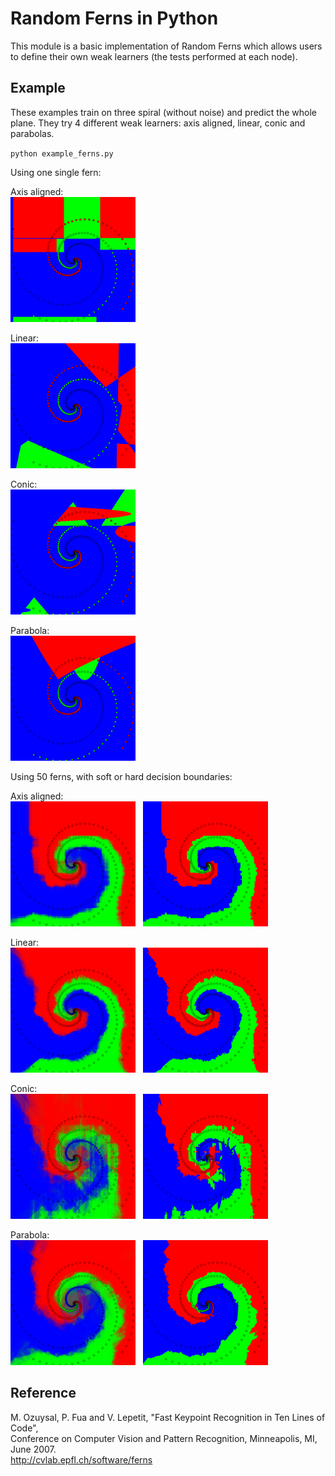Random Ferns in Python
========================

This module is a basic implementation of Random Ferns which allows users to
define their own weak learners (the tests performed at each node).

Example
-------

These examples train on three spiral (without noise) and predict the whole
plane. They try 4 different weak learners: axis aligned, linear, conic and parabolas.

``python example_ferns.py``

Using one single fern:    

Axis aligned:    
<img src="fern_AxisAligned.png" width="200">

Linear:       
<img src="fern_Linear.png" width="200">

Conic:          
<img src="fern_Conic.png" width="200">

Parabola:           
<img src="fern_Parabola.png" width="200">


Using 50 ferns, with soft or hard decision boundaries:       

Axis aligned:       
<img src="randomferns_AxisAligned_soft.png" width="200"> &nbsp; <img src="randomferns_AxisAligned.png" width="200">

Linear:       
<img src="randomferns_Linear_soft.png" width="200"> &nbsp; <img src="randomferns_Linear.png" width="200">

Conic:         
<img src="randomferns_Conic_soft.png" width="200"> &nbsp; <img src="randomferns_Conic.png" width="200">

Parabola:         
<img src="randomferns_Parabola_soft.png" width="200"> &nbsp; <img src="randomferns_Parabola.png" width="200">

Reference
---------

M. Ozuysal, P. Fua and V. Lepetit, "Fast Keypoint Recognition in Ten Lines of Code",        
Conference on Computer Vision and Pattern Recognition, Minneapolis, MI, June 2007.        
http://cvlab.epfl.ch/software/ferns
